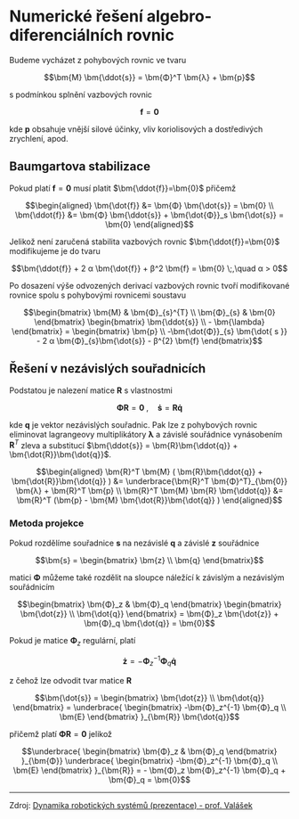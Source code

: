 Numerické řešení algebro-diferenciálních rovnic
===============================================
Budeme vycházet z pohybových rovnic ve tvaru
```math
\bm{M} \bm{\ddot{s}} = \bm{Φ}^T \bm{λ} + \bm{p}
```
s podmínkou splnění vazbových rovnic
```math
\bm{f} = \bm{0}
```
kde $`\bm{p}`$ obsahuje vnější silové účinky, vliv koriolisových a dostředivých zrychlení, apod.

## Baumgartova stabilizace
Pokud platí $`\bm{f}=\bm{0}`$ musí platit $`\bm{\ddot{f}}=\bm{0}`$ přičemž
```math
\begin{aligned}
	\bm{\dot{f}} &= \bm{Φ} \bm{\dot{s}} = \bm{0} \\
	\bm{\ddot{f}} &= \bm{Φ} \bm{\ddot{s}} + \bm{\dot{Φ}}_s \bm{\dot{s}} = \bm{0}
\end{aligned}
```
Jelikož není zaručená stabilita vazbových rovnic $`\bm{\ddot{f}}=\bm{0}`$ modifikujeme je do tvaru
```math
\bm{\ddot{f}} + 2 α \bm{\dot{f}} + β^2 \bm{f} = \bm{0}
\;,\quad 
α > 0
```
Po dosazení výše odvozených derivací vazbových rovnic tvoří modifikované rovnice spolu s pohybovými rovnicemi soustavu
```math
\begin{bmatrix}
 \bm{M} & \bm{Φ}_{s}^{T} \\
 \bm{Φ}_{s} & \bm{0}
\end{bmatrix}
\begin{bmatrix}
 \bm{\ddot{s}} \\
 - \bm{\lambda}
\end{bmatrix}
=
\begin{bmatrix}
 \bm{p} \\
 -\bm{\dot{Φ}}_{s} \bm{\dot{ s }} - 2 α \bm{Φ}_{s}\bm{\dot{s}} - β^{2} \bm{f}
\end{bmatrix}
```

## Řešení v nezávislých souřadnicích
Podstatou je nalezení matice $`\bm{R}`$ s vlastnostmi
```math
\bm{Φ} \bm{R} = \bm{0}
\;,\quad 
\bm{\dot{s}} = \bm{R}\bm{\dot{q}}
```
kde $`\bm{q}`$ je vektor nezávislých souřadnic. Pak lze z pohybových rovnic eliminovat lagrangeovy multiplikátory $`\bm{λ}`$ a závislé souřádnice vynásobením $`\bm{R}^T`$ zleva a substitucí $`\bm{\ddot{s}} = \bm{R}\bm{\ddot{q}} + \bm{\dot{R}}\bm{\dot{q}}`$.
```math
\begin{aligned}
\bm{R}^T \bm{M} ( \bm{R}\bm{\ddot{q}} + \bm{\dot{R}}\bm{\dot{q}} )
&=
\underbrace{\bm{R}^T \bm{Φ}^T}_{\bm{0}} \bm{λ} + \bm{R}^T \bm{p}
\\
\bm{R}^T \bm{M} \bm{R} \bm{\ddot{q}}
&=
\bm{R}^T (\bm{p} - \bm{M} \bm{\dot{R}}\bm{\dot{q}} )	
\end{aligned}
```

### Metoda projekce
Pokud rozdělíme souřadnice $`\bm{s}`$ na nezávislé $`\bm{q}`$ a závislé $`\bm{z}`$ souřádnice
```math
\bm{s}
=
\begin{bmatrix}
	\bm{z} \\ \bm{q}
\end{bmatrix}
```
matici $`\bm{Φ}`$ můžeme také rozdělit na sloupce náležící k závislým a nezávislým souřádnicím
```math
\begin{bmatrix}
	\bm{Φ}_z & \bm{Φ}_q
\end{bmatrix}
\begin{bmatrix}
	\bm{\dot{z}} \\ \bm{\dot{q}}
\end{bmatrix}
=
\bm{Φ}_z \bm{\dot{z}} + \bm{Φ}_q \bm{\dot{q}}
=
\bm{0}
```
Pokud je matice $`\bm{Φ}_z`$ regulární, platí
```math
\bm{\dot{z}} = -\bm{Φ}_z^{-1} \bm{Φ}_q \bm{\dot{q}}
```
z čehož lze odvodit tvar matice $`\bm{R}`$
```math
\bm{\dot{s}}
=
\begin{bmatrix}
	\bm{\dot{z}} \\ \bm{\dot{q}}
\end{bmatrix}
=
\underbrace{
\begin{bmatrix}
	-\bm{Φ}_z^{-1} \bm{Φ}_q \\
	\bm{E}
\end{bmatrix}
}_{\bm{R}}
\bm{\dot{q}}
```
přičemž platí $`\bm{Φ} \bm{R} = \bm{0}`$ jelikož
```math
\underbrace{
\begin{bmatrix}
	\bm{Φ}_z & \bm{Φ}_q
\end{bmatrix}
}_{\bm{Φ}}
\underbrace{
\begin{bmatrix}
	-\bm{Φ}_z^{-1} \bm{Φ}_q \\
	\bm{E}
\end{bmatrix}
}_{\bm{R}}
=
- \bm{Φ}_z \bm{Φ}_z^{-1} \bm{Φ}_q + \bm{Φ}_q
=
\bm{0}
```

---

Zdroj: [Dynamika robotických systémů (prezentace) - prof. Valášek](DynRobotSys.pdf)